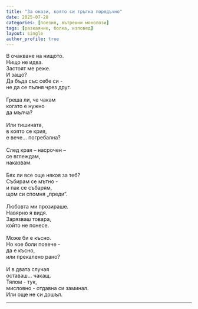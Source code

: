 ```yaml
---
title: "За онази, която си тръгна порядъчно"
date: 2025-07-28
categories: [поезия, вътрешни монолози]
tags: [разкаяние, болка, изповед]
layout: single
author_profile: true
---
```


<div class="poem3">

В очакване на нищото. <br/>
Нищо не идва. <br/>
Застоят ме реже. <br/>
И защо? <br/>
Да бъда със себе си - <br/>
не да се пълня чрез друг. <br/>
 <br/>
Греша ли, че чакам <br/>
когато е нужно <br/>
да мълча? <br/>
 <br/>
Или тишината, <br/>
в която се крия, <br/>
е вече... погребална? <br/>
 <br/>
След края – насрочен – <br/>
се вглеждам, <br/>
наказвам. <br/>
 <br/>
Бях ли все още някоя за теб? <br/>
Събирам се мътно - <br/>
и пак се събарям, <br/>
щом си спомня „преди“. <br/>
 <br/>
Любовта ми прозираше. <br/>
Навярно я видя. <br/>
Зарязваш товара, <br/>
който не понесе. <br/>
 <br/>
Може би е късно. <br/>
Но кое боли повече - <br/>
да е късно, <br/>
или прекалено рано? <br/>
 <br/>
И в двата случая <br/>
оставаш... чакащ. <br/>
Тялом - тук, <br/>
мисловно - отдавна си заминал. <br/>
Или още не си дошъл. <br/>

<hr/>
</div>